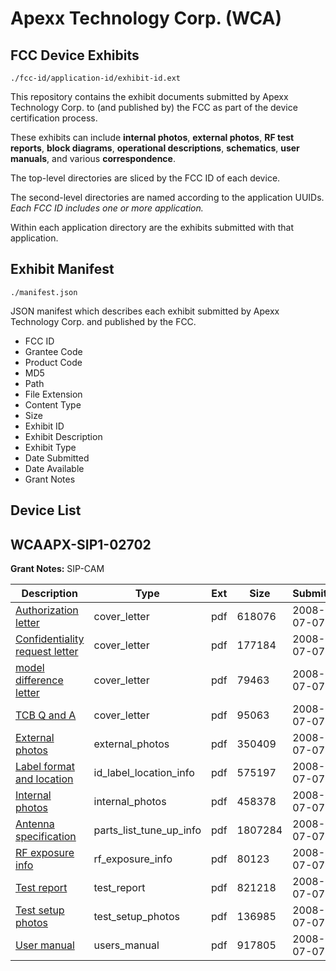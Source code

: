 # Apexx Technology Corp. (WCA)
## FCC Device Exhibits

```
./fcc-id/application-id/exhibit-id.ext
```

This repository contains the exhibit documents submitted by Apexx Technology Corp. to (and published by) the FCC as part of the device certification process.

These exhibits can include **internal photos**, **external photos**, **RF test reports**, **block diagrams**, **operational descriptions**, **schematics**, **user manuals**, and various **correspondence**.

The top-level directories are sliced by the FCC ID of each device.

The second-level directories are named according to the application UUIDs. *Each FCC ID includes one or more application.*

Within each application directory are the exhibits submitted with that application. 

## Exhibit Manifest

```
./manifest.json
```

JSON manifest which describes each exhibit submitted by Apexx Technology Corp. and published by the FCC.

- FCC ID
- Grantee Code
- Product Code
- MD5
- Path
- File Extension
- Content Type
- Size
- Exhibit ID
- Exhibit Description
- Exhibit Type
- Date Submitted
- Date Available
- Grant Notes

## Device List
## WCAAPX-SIP1-02702
**Grant Notes:** SIP-CAM

| Description | Type | Ext | Size | Submitted | Available |
| ----------- | ---- | --- | ---- | --------- | --------- |
| [Authorization letter](WCAAPX-SIP1-02702/1bfef838523f27ad430aab87b48b5327/965814.pdf) | cover_letter | pdf | 618076 | 2008-07-07 | 2008-07-07 |
| [Confidentiality request letter](WCAAPX-SIP1-02702/1bfef838523f27ad430aab87b48b5327/965815.pdf) | cover_letter | pdf | 177184 | 2008-07-07 | 2008-07-07 |
| [model difference letter](WCAAPX-SIP1-02702/1bfef838523f27ad430aab87b48b5327/965818.pdf) | cover_letter | pdf | 79463 | 2008-07-07 | 2008-07-07 |
| [TCB Q and A](WCAAPX-SIP1-02702/1bfef838523f27ad430aab87b48b5327/965819.pdf) | cover_letter | pdf | 95063 | 2008-07-07 | 2008-07-07 |
| [External photos](WCAAPX-SIP1-02702/1bfef838523f27ad430aab87b48b5327/965813.pdf) | external_photos | pdf | 350409 | 2008-07-07 | 2008-07-07 |
| [Label format and location](WCAAPX-SIP1-02702/1bfef838523f27ad430aab87b48b5327/965809.pdf) | id_label_location_info | pdf | 575197 | 2008-07-07 | 2008-07-07 |
| [Internal photos](WCAAPX-SIP1-02702/1bfef838523f27ad430aab87b48b5327/965807.pdf) | internal_photos | pdf | 458378 | 2008-07-07 | 2008-07-07 |
| [Antenna specification](WCAAPX-SIP1-02702/1bfef838523f27ad430aab87b48b5327/965817.pdf) | parts_list_tune_up_info | pdf | 1807284 | 2008-07-07 | 2008-07-07 |
| [RF exposure info](WCAAPX-SIP1-02702/1bfef838523f27ad430aab87b48b5327/966496.pdf) | rf_exposure_info | pdf | 80123 | 2008-07-07 | 2008-07-07 |
| [Test report](WCAAPX-SIP1-02702/1bfef838523f27ad430aab87b48b5327/965808.pdf) | test_report | pdf | 821218 | 2008-07-07 | 2008-07-07 |
| [Test setup photos](WCAAPX-SIP1-02702/1bfef838523f27ad430aab87b48b5327/965811.pdf) | test_setup_photos | pdf | 136985 | 2008-07-07 | 2008-07-07 |
| [User manual](WCAAPX-SIP1-02702/1bfef838523f27ad430aab87b48b5327/965810.pdf) | users_manual | pdf | 917805 | 2008-07-07 | 2008-07-07 |
